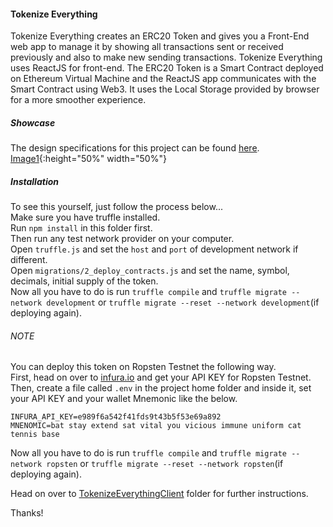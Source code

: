 #### Tokenize Everything

Tokenize Everything creates an ERC20 Token and gives you a Front-End web app to manage it by showing all transactions sent or received previously and also to make new sending transactions. Tokenize Everything uses ReactJS for front-end. The ERC20 Token is a Smart Contract deployed on Ethereum Virtual Machine and the ReactJS app communicates with the Smart Contract using Web3. It uses the Local Storage provided by browser for a more smoother experience.  

##### Showcase  
The design specifications for this project can be found [here](https://github.com/s-xync/tokenize-everything/blob/master/showcase/Project_Specifications.pdf).  
[Image1](https://raw.githubusercontent.com/s-xync/tokenize-everything/master/showcase/tkev1.png){:height="50%" width="50%"}

##### Installation  
To see this yourself, just follow the process below...  
Make sure you have truffle installed.  
Run `npm install` in this folder first.  
Then run any test network provider on your computer.  
Open `truffle.js` and set the `host` and `port` of development network if different.  
Open `migrations/2_deploy_contracts.js` and set the name, symbol, decimals, initial supply of the token.  
Now all you have to do is run `truffle compile` and `truffle migrate --network development` or `truffle migrate --reset --network development`(if deploying again).  

###### NOTE
You can deploy this token on Ropsten Testnet the following way.  
First, head on over to [infura.io](https://infura.io/) and get your API KEY for Ropsten Testnet.  
Then, create a file called `.env` in the project home folder and inside it, set your API KEY and your wallet Mnemonic like the below.

`INFURA_API_KEY=e989f6a542f41fds9t43b5f53e69a892`  
`MNENOMIC=bat stay extend sat vital you vicious immune uniform cat tennis base`  

Now all you have to do is run `truffle compile` and `truffle migrate --network ropsten` or `truffle migrate --reset --network ropsten`(if deploying again).  

Head on over to [TokenizeEverythingClient](https://github.com/s-xync/tokenize-everything/tree/master/TokenizeEverythingClient) folder for further instructions.  

Thanks!
